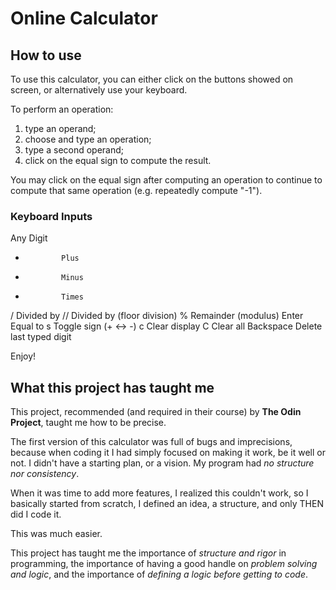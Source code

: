 # Online Calculator

## How to use

To use this calculator, you can either click on the buttons showed on screen,
or alternatively use your keyboard.

To perform an operation:

1. type an operand;
2. choose and type an operation;
3. type a second operand;
4. click on the equal sign to compute the result.

You may click on the equal sign after computing an operation to continue
to compute that same operation (e.g. repeatedly compute "-1").

### Keyboard Inputs

Any Digit
+             Plus
-             Minus
*             Times
/             Divided by
//            Divided by (floor division)
%             Remainder (modulus)
Enter         Equal to
s             Toggle sign (+ <-> -)
c             Clear display
C             Clear all
Backspace     Delete last typed digit

Enjoy!

## What this project has taught me

This project, recommended (and required in their course) by **The Odin Project**,
taught me how to be precise.

The first version of this calculator was full of bugs and imprecisions, because when coding it I had simply focused on making it work, be it well or not. I didn't have a starting plan, or a vision. My program had *no structure nor consistency*.

When it was time to add more features, I realized this couldn't work, so
I basically started from scratch, I defined an idea, a structure, and only THEN
did I code it.

This was much easier.

This project has taught me the importance of *structure and rigor* in programming,
the importance of having a good handle on *problem solving and logic*, and the importance
of *defining a logic before getting to code*.